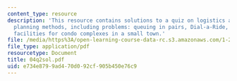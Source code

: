 ```yaml
---
content_type: resource
description: 'This resource contains solutions to a quiz on logistics and transportation
  planning methods, including problems: queuing in pairs, Dial-a-Ride, and locating
  facilities for condo complexes in a small town.'
file: /media/https%3A/open-learning-course-data-rc.s3.amazonaws.com/1-203j-logistical-and-transportation-planning-methods-fall-2006/e734e8799ad470d092cf905b450e76c9_04q2sol.pdf
file_type: application/pdf
resourcetype: Document
title: 04q2sol.pdf
uid: e734e879-9ad4-70d0-92cf-905b450e76c9
---
```


